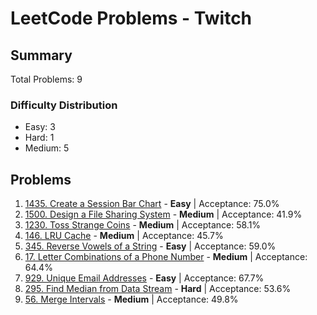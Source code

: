 # LeetCode Problems - Twitch

## Summary
Total Problems: 9

### Difficulty Distribution

- Easy: 3
- Hard: 1
- Medium: 5

## Problems

1. [1435. Create a Session Bar Chart](https://leetcode.com/problems/create-a-session-bar-chart/) - **Easy** | Acceptance: 75.0%
2. [1500. Design a File Sharing System](https://leetcode.com/problems/design-a-file-sharing-system/) - **Medium** | Acceptance: 41.9%
3. [1230. Toss Strange Coins](https://leetcode.com/problems/toss-strange-coins/) - **Medium** | Acceptance: 58.1%
4. [146. LRU Cache](https://leetcode.com/problems/lru-cache/) - **Medium** | Acceptance: 45.7%
5. [345. Reverse Vowels of a String](https://leetcode.com/problems/reverse-vowels-of-a-string/) - **Easy** | Acceptance: 59.0%
6. [17. Letter Combinations of a Phone Number](https://leetcode.com/problems/letter-combinations-of-a-phone-number/) - **Medium** | Acceptance: 64.4%
7. [929. Unique Email Addresses](https://leetcode.com/problems/unique-email-addresses/) - **Easy** | Acceptance: 67.7%
8. [295. Find Median from Data Stream](https://leetcode.com/problems/find-median-from-data-stream/) - **Hard** | Acceptance: 53.6%
9. [56. Merge Intervals](https://leetcode.com/problems/merge-intervals/) - **Medium** | Acceptance: 49.8%